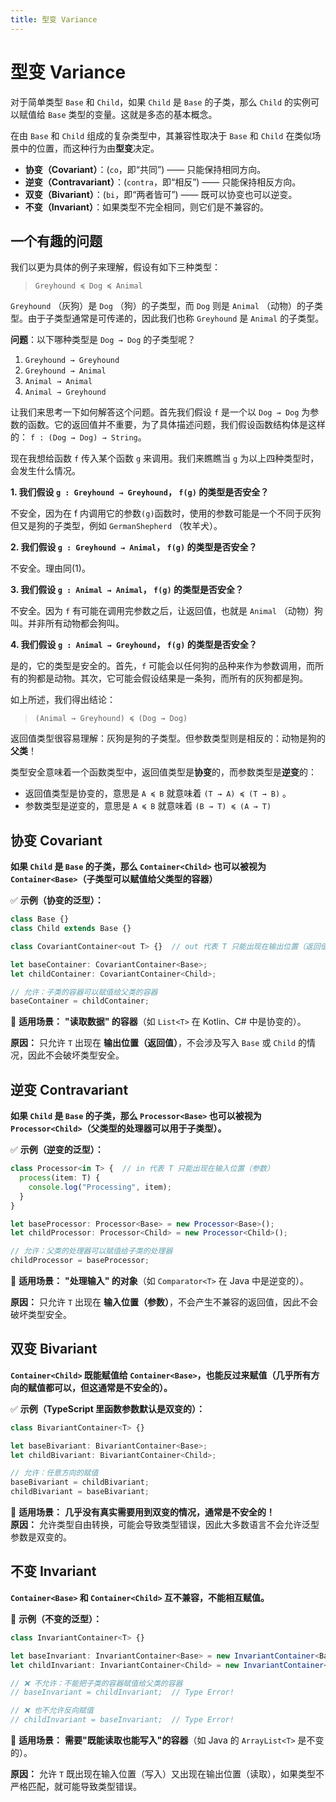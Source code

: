 ```yaml
---
title: 型变 Variance
---
```

# 型变 Variance

对于简单类型 `Base` 和 `Child`，如果 `Child` 是 `Base` 的子类，那么 `Child` 的实例可以赋值给 `Base` 类型的变量。这就是多态的基本概念。

在由 `Base` 和 `Child` 组成的复杂类型中，其兼容性取决于 `Base` 和 `Child` 在类似场景中的位置，而这种行为由**型变**决定。

- **协变（Covariant）**：(`co`，即“共同”) —— 只能保持相同方向。
- **逆变（Contravariant）**：(`contra`，即“相反”) —— 只能保持相反方向。
- **双变（Bivariant）**：(`bi`，即“两者皆可”) —— 既可以协变也可以逆变。
- **不变（Invariant）**：如果类型不完全相同，则它们是不兼容的。

## 一个有趣的问题

我们以更为具体的例子来理解，假设有如下三种类型：

> `Greyhound ≼ Dog ≼ Animal`

`Greyhound` （灰狗）是 `Dog` （狗）的子类型，而 `Dog` 则是 `Animal` （动物）的子类型。由于子类型通常是可传递的，因此我们也称 `Greyhound` 是 `Animal` 的子类型。

**问题**：以下哪种类型是 `Dog → Dog` 的子类型呢？

1. `Greyhound → Greyhound`
2. `Greyhound → Animal`
3. `Animal → Animal`
4. `Animal → Greyhound`

让我们来思考一下如何解答这个问题。首先我们假设 `f` 是一个以 `Dog → Dog` 为参数的函数。它的返回值并不重要，为了具体描述问题，我们假设函数结构体是这样的： `f : (Dog → Dog) → String`。

现在我想给函数 `f` 传入某个函数 `g` 来调用。我们来瞧瞧当 `g` 为以上四种类型时，会发生什么情况。

**1. 我们假设 `g : Greyhound → Greyhound`， `f(g)` 的类型是否安全？**

不安全，因为在 f 内调用它的参数`(g)`函数时，使用的参数可能是一个不同于灰狗但又是狗的子类型，例如 `GermanShepherd` （牧羊犬）。

**2. 我们假设 `g : Greyhound → Animal`， `f(g)` 的类型是否安全？**

不安全。理由同(1)。

**3. 我们假设 `g : Animal → Animal`， `f(g)` 的类型是否安全？**

不安全。因为 `f` 有可能在调用完参数之后，让返回值，也就是 `Animal` （动物）狗叫。并非所有动物都会狗叫。

**4. 我们假设 `g : Animal → Greyhound`， `f(g)` 的类型是否安全？**

是的，它的类型是安全的。首先，`f` 可能会以任何狗的品种来作为参数调用，而所有的狗都是动物。其次，它可能会假设结果是一条狗，而所有的灰狗都是狗。

如上所述，我们得出结论：

> `(Animal → Greyhound) ≼ (Dog → Dog)`

返回值类型很容易理解：灰狗是狗的子类型。但参数类型则是相反的：动物是狗的**父类**！

类型安全意味着一个函数类型中，返回值类型是**协变**的，而参数类型是**逆变**的：

+ 返回值类型是协变的，意思是 `A ≼ B` 就意味着 `(T → A) ≼ (T → B)` 。
+ 参数类型是逆变的，意思是 `A ≼ B` 就意味着 `(B → T) ≼ (A → T)`


## 协变 Covariant

 **如果 `Child` 是 `Base` 的子类，那么 `Container<Child>` 也可以被视为 `Container<Base>`（子类型可以赋值给父类型的容器）**

✅ **示例（协变的泛型）：**

```typescript
class Base {}
class Child extends Base {}

class CovariantContainer<out T> {}  // out 代表 T 只能出现在输出位置（返回值）

let baseContainer: CovariantContainer<Base>;
let childContainer: CovariantContainer<Child>;

// 允许：子类的容器可以赋值给父类的容器
baseContainer = childContainer;
```

🔹 **适用场景：** **"读取数据" 的容器**（如 `List<T>` 在 Kotlin、C# 中是协变的）。  

**原因：** 只允许 `T` 出现在 **输出位置（返回值）**，不会涉及写入 `Base` 或 `Child` 的情况，因此不会破坏类型安全。

## 逆变 Contravariant

**如果 `Child` 是 `Base` 的子类，那么 `Processor<Base>` 也可以被视为 `Processor<Child>`（父类型的处理器可以用于子类型）。**

✅ **示例（逆变的泛型）：**

```typescript
class Processor<in T> {  // in 代表 T 只能出现在输入位置（参数）
  process(item: T) {
    console.log("Processing", item);
  }
}

let baseProcessor: Processor<Base> = new Processor<Base>();
let childProcessor: Processor<Child> = new Processor<Child>();

// 允许：父类的处理器可以赋值给子类的处理器
childProcessor = baseProcessor;
```

🔹 **适用场景：** **"处理输入" 的对象**（如 `Comparator<T>` 在 Java 中是逆变的）。  

**原因：** 只允许 `T` 出现在 **输入位置（参数）**，不会产生不兼容的返回值，因此不会破坏类型安全。

## 双变 Bivariant

**`Container<Child>` 既能赋值给 `Container<Base>`，也能反过来赋值（几乎所有方向的赋值都可以，但这通常是不安全的）。**

✅ **示例（TypeScript 里函数参数默认是双变的）：**

```typescript
class BivariantContainer<T> {}

let baseBivariant: BivariantContainer<Base>;
let childBivariant: BivariantContainer<Child>;

// 允许：任意方向的赋值
baseBivariant = childBivariant;
childBivariant = baseBivariant;
```

🔹 **适用场景：** **几乎没有真实需要用到双变的情况，通常是不安全的！**  
**原因：** 允许类型自由转换，可能会导致类型错误，因此大多数语言不会允许泛型参数是双变的。

## 不变 Invariant

**`Container<Base>` 和 `Container<Child>` 互不兼容，不能相互赋值。**

🚫 **示例（不变的泛型）：**

```typescript
class InvariantContainer<T> {}

let baseInvariant: InvariantContainer<Base> = new InvariantContainer<Base>();
let childInvariant: InvariantContainer<Child> = new InvariantContainer<Child>();

// ❌ 不允许：不能把子类的容器赋值给父类的容器
// baseInvariant = childInvariant;  // Type Error!

// ❌ 也不允许反向赋值
// childInvariant = baseInvariant;  // Type Error!
```

🔹 **适用场景：** **需要"既能读取也能写入"的容器**（如 Java 的 `ArrayList<T>` 是不变的）。  

**原因：** 允许 `T` 既出现在输入位置（写入）又出现在输出位置（读取），如果类型不严格匹配，就可能导致类型错误。